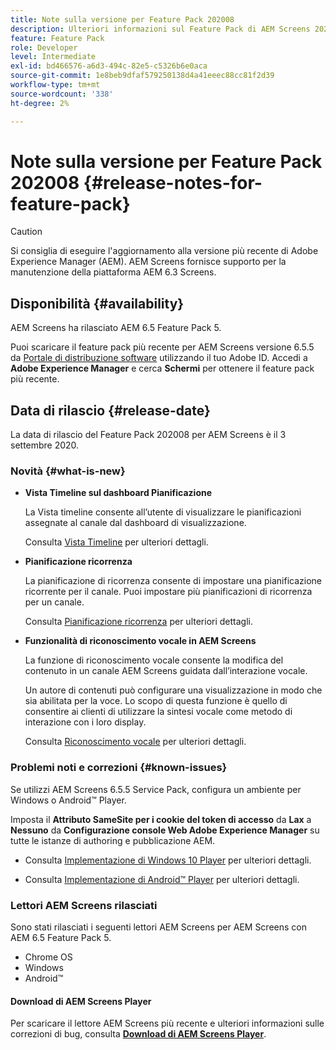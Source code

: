 ```yaml
---
title: Note sulla versione per Feature Pack 202008
description: Ulteriori informazioni sul Feature Pack di AEM Screens 202008 rilasciato il 3 settembre 2020.
feature: Feature Pack
role: Developer
level: Intermediate
exl-id: bd466576-a6d3-494c-82e5-c5326b6e0aca
source-git-commit: 1e8beb9dfaf579250138d4a41eeec88cc81f2d39
workflow-type: tm+mt
source-wordcount: '338'
ht-degree: 2%

---
```


# Note sulla versione per Feature Pack 202008 {#release-notes-for-feature-pack}

>[!CAUTION]
>
>Si consiglia di eseguire l&#39;aggiornamento alla versione più recente di Adobe Experience Manager (AEM). AEM Screens fornisce supporto per la manutenzione della piattaforma AEM 6.3 Screens.

## Disponibilità {#availability}

AEM Screens ha rilasciato AEM 6.5 Feature Pack 5.

Puoi scaricare il feature pack più recente per AEM Screens versione 6.5.5 da [Portale di distribuzione software](https://experience.adobe.com/#/downloads/content/software-distribution/it/aem.html) utilizzando il tuo Adobe ID. Accedi a **Adobe Experience Manager** e cerca **Schermi** per ottenere il feature pack più recente.

## Data di rilascio {#release-date}

La data di rilascio del Feature Pack 202008 per AEM Screens è il 3 settembre 2020.

### Novità {#what-is-new}

* **Vista Timeline sul dashboard Pianificazione**

  La Vista timeline consente all’utente di visualizzare le pianificazioni assegnate al canale dal dashboard di visualizzazione.

  Consulta [Vista Timeline](/help/user-guide/channel-assignment-latest-fp.md#timeline-view) per ulteriori dettagli.

* **Pianificazione ricorrenza**

  La pianificazione di ricorrenza consente di impostare una pianificazione ricorrente per il canale. Puoi impostare più pianificazioni di ricorrenza per un canale.

  Consulta [Pianificazione ricorrenza](/help/user-guide/channel-assignment-latest-fp.md#recurrence-schedule) per ulteriori dettagli.

* **Funzionalità di riconoscimento vocale in AEM Screens**

  La funzione di riconoscimento vocale consente la modifica del contenuto in un canale AEM Screens guidata dall’interazione vocale.

  Un autore di contenuti può configurare una visualizzazione in modo che sia abilitata per la voce. Lo scopo di questa funzione è quello di consentire ai clienti di utilizzare la sintesi vocale come metodo di interazione con i loro display.

  Consulta [Riconoscimento vocale](voice-recognition.md) per ulteriori dettagli.

### Problemi noti e correzioni {#known-issues}

Se utilizzi AEM Screens 6.5.5 Service Pack, configura un ambiente per Windows o Android™ Player.

Imposta il **Attributo SameSite per i cookie del token di accesso** da **Lax** a **Nessuno** da **Configurazione console Web Adobe Experience Manager** su tutte le istanze di authoring e pubblicazione AEM.

* Consulta [Implementazione di Windows 10 Player](implementing-windows-player.md#fp-environment-setup) per ulteriori dettagli.

* Consulta [Implementazione di Android™ Player](implementing-android-player.md#fp-environment-setup) per ulteriori dettagli.

### Lettori AEM Screens rilasciati

Sono stati rilasciati i seguenti lettori AEM Screens per AEM Screens con AEM 6.5 Feature Pack 5.

* Chrome OS
* Windows
* Android™

#### Download di AEM Screens Player

Per scaricare il lettore AEM Screens più recente e ulteriori informazioni sulle correzioni di bug, consulta **[Download di AEM Screens Player](https://download.macromedia.com/screens/index.html)**.

